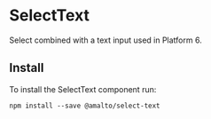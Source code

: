 # SelectText

Select combined with a text input used in Platform 6.

## Install
To install the SelectText component run:
```terminal
npm install --save @amalto/select-text
```